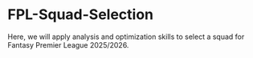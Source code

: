 # FPL-Squad-Selection
Here, we will apply analysis and optimization skills to select a squad for Fantasy Premier League 2025/2026.
